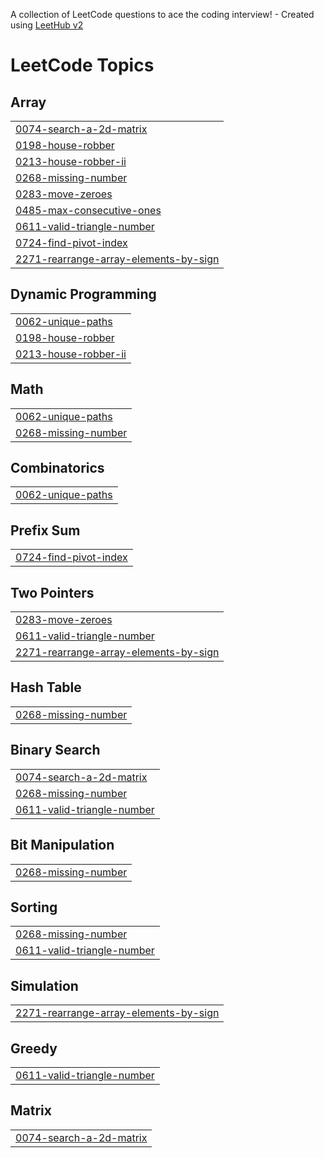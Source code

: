 A collection of LeetCode questions to ace the coding interview! - Created using [LeetHub v2](https://github.com/arunbhardwaj/LeetHub-2.0)
<!---LeetCode Topics Start-->
# LeetCode Topics
## Array
|  |
| ------- |
| [0074-search-a-2d-matrix](https://github.com/AravindR-K/LeetCode-Solutions/tree/master/0074-search-a-2d-matrix) |
| [0198-house-robber](https://github.com/AravindR-K/LeetCode-Solutions/tree/master/0198-house-robber) |
| [0213-house-robber-ii](https://github.com/AravindR-K/LeetCode-Solutions/tree/master/0213-house-robber-ii) |
| [0268-missing-number](https://github.com/AravindR-K/LeetCode-Solutions/tree/master/0268-missing-number) |
| [0283-move-zeroes](https://github.com/AravindR-K/LeetCode-Solutions/tree/master/0283-move-zeroes) |
| [0485-max-consecutive-ones](https://github.com/AravindR-K/LeetCode-Solutions/tree/master/0485-max-consecutive-ones) |
| [0611-valid-triangle-number](https://github.com/AravindR-K/LeetCode-Solutions/tree/master/0611-valid-triangle-number) |
| [0724-find-pivot-index](https://github.com/AravindR-K/LeetCode-Solutions/tree/master/0724-find-pivot-index) |
| [2271-rearrange-array-elements-by-sign](https://github.com/AravindR-K/LeetCode-Solutions/tree/master/2271-rearrange-array-elements-by-sign) |
## Dynamic Programming
|  |
| ------- |
| [0062-unique-paths](https://github.com/AravindR-K/LeetCode-Solutions/tree/master/0062-unique-paths) |
| [0198-house-robber](https://github.com/AravindR-K/LeetCode-Solutions/tree/master/0198-house-robber) |
| [0213-house-robber-ii](https://github.com/AravindR-K/LeetCode-Solutions/tree/master/0213-house-robber-ii) |
## Math
|  |
| ------- |
| [0062-unique-paths](https://github.com/AravindR-K/LeetCode-Solutions/tree/master/0062-unique-paths) |
| [0268-missing-number](https://github.com/AravindR-K/LeetCode-Solutions/tree/master/0268-missing-number) |
## Combinatorics
|  |
| ------- |
| [0062-unique-paths](https://github.com/AravindR-K/LeetCode-Solutions/tree/master/0062-unique-paths) |
## Prefix Sum
|  |
| ------- |
| [0724-find-pivot-index](https://github.com/AravindR-K/LeetCode-Solutions/tree/master/0724-find-pivot-index) |
## Two Pointers
|  |
| ------- |
| [0283-move-zeroes](https://github.com/AravindR-K/LeetCode-Solutions/tree/master/0283-move-zeroes) |
| [0611-valid-triangle-number](https://github.com/AravindR-K/LeetCode-Solutions/tree/master/0611-valid-triangle-number) |
| [2271-rearrange-array-elements-by-sign](https://github.com/AravindR-K/LeetCode-Solutions/tree/master/2271-rearrange-array-elements-by-sign) |
## Hash Table
|  |
| ------- |
| [0268-missing-number](https://github.com/AravindR-K/LeetCode-Solutions/tree/master/0268-missing-number) |
## Binary Search
|  |
| ------- |
| [0074-search-a-2d-matrix](https://github.com/AravindR-K/LeetCode-Solutions/tree/master/0074-search-a-2d-matrix) |
| [0268-missing-number](https://github.com/AravindR-K/LeetCode-Solutions/tree/master/0268-missing-number) |
| [0611-valid-triangle-number](https://github.com/AravindR-K/LeetCode-Solutions/tree/master/0611-valid-triangle-number) |
## Bit Manipulation
|  |
| ------- |
| [0268-missing-number](https://github.com/AravindR-K/LeetCode-Solutions/tree/master/0268-missing-number) |
## Sorting
|  |
| ------- |
| [0268-missing-number](https://github.com/AravindR-K/LeetCode-Solutions/tree/master/0268-missing-number) |
| [0611-valid-triangle-number](https://github.com/AravindR-K/LeetCode-Solutions/tree/master/0611-valid-triangle-number) |
## Simulation
|  |
| ------- |
| [2271-rearrange-array-elements-by-sign](https://github.com/AravindR-K/LeetCode-Solutions/tree/master/2271-rearrange-array-elements-by-sign) |
## Greedy
|  |
| ------- |
| [0611-valid-triangle-number](https://github.com/AravindR-K/LeetCode-Solutions/tree/master/0611-valid-triangle-number) |
## Matrix
|  |
| ------- |
| [0074-search-a-2d-matrix](https://github.com/AravindR-K/LeetCode-Solutions/tree/master/0074-search-a-2d-matrix) |
<!---LeetCode Topics End-->